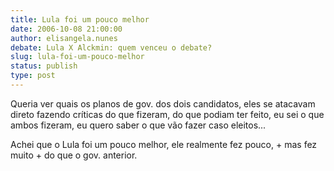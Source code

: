 ```yaml
---
title: Lula foi um pouco melhor
date: 2006-10-08 21:00:00
author: elisangela.nunes
debate: Lula X Alckmin: quem venceu o debate?
slug: lula-foi-um-pouco-melhor
status: publish 
type: post
---
```


Queria ver quais os planos de gov. dos dois candidatos, eles se atacavam direto fazendo críticas do que fizeram, do que podiam ter feito, eu sei o que ambos fizeram, eu quero saber o que vão fazer caso eleitos...


Achei que o Lula foi um pouco melhor, ele realmente fez pouco, + mas fez  muito + do que o gov. anterior.


